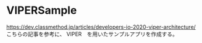 # VIPERSample

https://dev.classmethod.jp/articles/developers-io-2020-viper-architecture/
こちらの記事を参考に、
VIPER　を用いたサンプルアプリを作成する。
